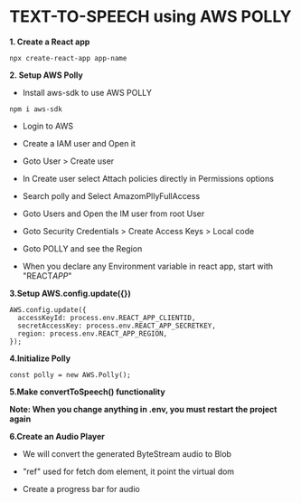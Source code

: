 # TEXT-TO-SPEECH using AWS POLLY

**1. Create a React app**

```
npx create-react-app app-name
```

**2. Setup AWS Polly**

- Install aws-sdk to use AWS POLLY

```
npm i aws-sdk
```

- Login to AWS
- Create a IAM user and Open it
- Goto User > Create user
- In Create user select Attach policies directly in Permissions options
- Search polly and Select AmazomPllyFullAccess
- Goto Users and Open the IM user from root User
- Goto Security Credentials > Create Access Keys > Local code
- Goto POLLY and see the Region

- When you declare any Environment variable in react app, start with "REACT*APP*"

**3.Setup AWS.config.update({})**

```
AWS.config.update({
  accessKeyId: process.env.REACT_APP_CLIENTID,
  secretAccessKey: process.env.REACT_APP_SECRETKEY,
  region: process.env.REACT_APP_REGION,
});
```

**4.Initialize Polly**

```
const polly = new AWS.Polly();
```

**5.Make convertToSpeech() functionality**

**Note: When you change anything in .env, you must restart the project again**

**6.Create an Audio Player**

- We will convert the generated ByteStream audio to Blob
- "ref" used for fetch dom element, it point the virtual dom

- Create a progress bar for audio
